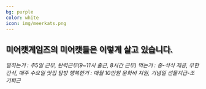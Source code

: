 ```yaml
---
bg: purple
color: white
icon: img/meerkats.png
---
```

<style>
   @import url(//fonts.googleapis.com/earlyaccess/jejugothic.css);
   .jg{
   font-family: 'Jeju Gothic', sans-serif; 
   text-shadow: 2px 2px 2px gray;
   }
   
</style>


<div>
  <h2 class="jg">미어캣게임즈의 미어캣들은 이렇게 살고 있습니다.</h2>
  </div>
<div>
   <span>
      <i class="fa fa-camera-retro fa-5x"></i>
      <i>일하는거 : 주5일 근무, 탄력근무(9~11시 출근, 8시간 근무)</i>
   </span>
   <span>
     <i class="fa fa-utensils fa-5x"></i>
     <i>먹는거 : 중-석식 제공, 무한 간식, 매주 수요일 맛집 탐방</i>
  </span>
  <span>
     <i class="fa fa-smile-beam fa-5x"></i>
     <i>행복한거 : 매월 10만원 문화비 지원, 기념일 선물지급-조기퇴근</i> 
  </span>
</div>
